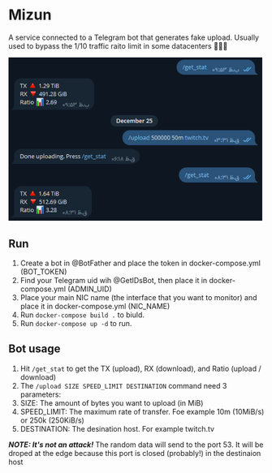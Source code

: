 # Mizun
A service connected to a Telegram bot that generates fake upload. Usually used to bypass the 1/10 traffic raito limit in some datacenters 🤷🏻‍♂️

<div align="left">
  <p> <img src="bot.png?raw=true "bot"" width="500"> </p>  
</div>

## Run

1. Create a bot in @BotFather and place the token in docker-compose.yml (BOT_TOKEN)
2. Find your Telegram uid wih @GetIDsBot, then place it in docker-compose.yml (ADMIN_UID)
3. Place your main NIC name (the interface that you want to monitor) and place it in docker-compose.yml (NIC_NAME)
4. Run ```docker-compose build .``` to biuld.
5. Run ```docker-compose up -d``` to run.

## Bot usage

1. Hit `/get_stat` to get the TX (upload), RX (download), and Ratio (upload / download)
2. The `/upload SIZE SPEED_LIMIT DESTINATION` command need 3 parameters:
 1. SIZE: The amount of bytes you want to upload (in MiB)
 2. SPEED_LIMIT: The maximum rate of transfer. Foe example 10m (10MiB/s) or 250k (250KiB/s)
 3. DESTINATION: The desination host. For example twitch.tv
 
 ***NOTE: It's not an attack!*** The random data will send to the port 53. It will be droped at the edge because this port is closed (probably!) in the destinaion host
